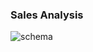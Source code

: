### Sales Analysis
![schema](https://github.com/elisharon/Sales-analysis---Zoom-electric-/assets/158561982/fd695ed5-ccec-47c3-bc58-3f85720e34d8)

